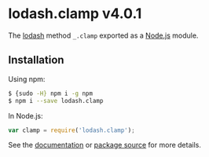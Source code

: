 # lodash.clamp v4.0.1

The [lodash](https://lodash.com/) method `_.clamp` exported as a [Node.js](https://nodejs.org/) module.

## Installation

Using npm:
```bash
$ {sudo -H} npm i -g npm
$ npm i --save lodash.clamp
```

In Node.js:
```js
var clamp = require('lodash.clamp');
```

See the [documentation](https://lodash.com/docs#clamp) or [package source](https://github.com/lodash/lodash/blob/4.0.1-npm-packages/lodash.clamp) for more details.
